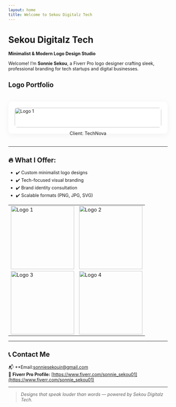 ```yaml
---
layout: home
title: Welcome to Sekou Digitalz Tech
---
```


# Sekou Digitalz Tech  
**Minimalist & Modern Logo Design Studio**

Welcome! I’m **Sonnie Sekou**, a Fiverr Pro logo designer crafting sleek, professional branding for tech startups and digital businesses.
## Logo Portfolio

<div style="display: grid; grid-template-columns: repeat(auto-fit, minmax(200px, 1fr)); gap: 20px; max-width: 1000px; margin: 40px auto;">

  <!-- Portfolio Item -->
  <div style="background: white; padding: 20px; border-radius: 12px; box-shadow: 0 4px 20px rgba(0,0,0,0.05);">
    <img src="images/logo1.png" alt="Logo 1" style="width: 100%; height: auto; border-radius: 8px;">
    <p style="text-align: center; margin-top: 10px; font-size: 0.9rem;">Client: TechNova</p>
  </div>

  <!-- Copy and paste for more logos -->

</div>


---

## 🔥 What I Offer:
- ✔️ Custom minimalist logo designs  
- ✔️ Tech-focused visual branding  
- ✔️ Brand identity consultation  
- ✔️ Scalable formats (PNG, JPG, SVG)



<table>
  <tr>
    <td><img src="assets/logos/sonnie-logo.jpg" alt="Logo 1" width="200"/></td>
    <td><img src="assets/logos/sonnie-logo-2.jpg" alt="Logo 2" width="200"/></td>
  </tr>
  <tr>
    <td><img src="assets/logos/sonnie-logo.png" alt="Logo 3" width="200"/></td>
    <td><img src="assets/logos/sonnie-logo-2.png" alt="Logo 4" width="200"/></td>
  </tr>
</table>

</div>



---

## 📞 Contact Me

📬 **Email:sonniesekoujr@gmail.com  
💼 **Fiverr Pro Profile:** [https://www.fiverr.com/sonnie_sekou01](https://www.fiverr.com/sonnie_sekou01)

---

> _Designs that speak louder than words — powered by Sekou Digitalz Tech._

